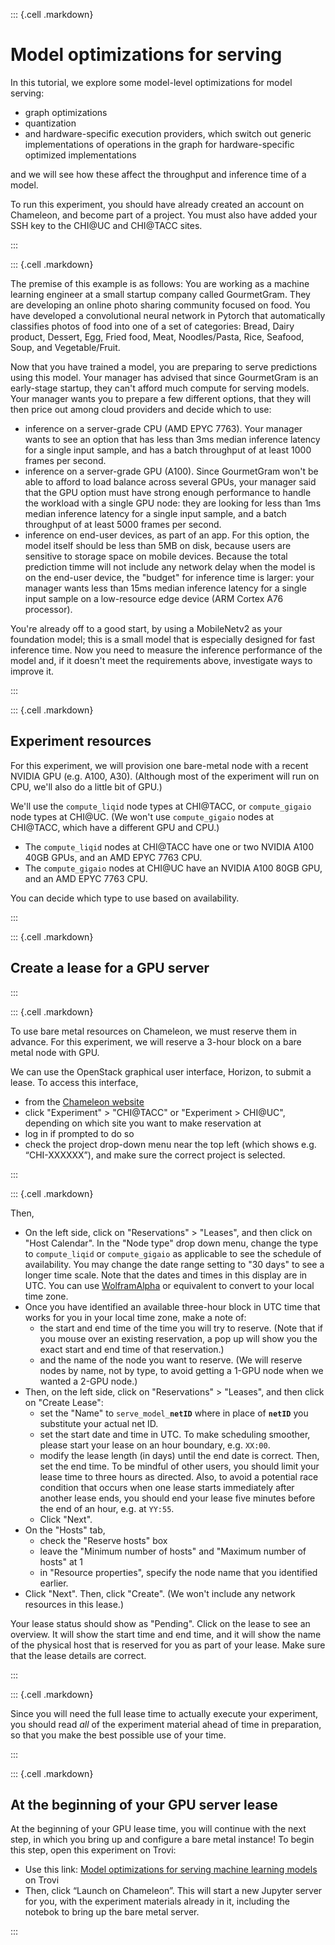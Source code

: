 
::: {.cell .markdown}

# Model optimizations for serving

In this tutorial, we explore some model-level optimizations for model serving:

* graph optimizations
* quantization
* and hardware-specific execution providers, which switch out generic implementations of operations in the graph for hardware-specific optimized implementations

and we will see how these affect the throughput and inference time of a model.

To run this experiment, you should have already created an account on Chameleon, and become part of a project. You must also have added your SSH key to the CHI@UC and CHI@TACC sites.

:::


::: {.cell .markdown}


The premise of this example is as follows: You are working as a machine learning engineer at a small startup company called GourmetGram. They are developing an online photo sharing community focused on food. You have developed a convolutional neural network in Pytorch that automatically classifies photos of food into one of a set of categories: Bread, Dairy product, Dessert, Egg, Fried food, Meat, Noodles/Pasta, Rice, Seafood, Soup, and Vegetable/Fruit.

Now that you have trained a model, you are preparing to serve predictions using this model. Your manager has advised that since GourmetGram is an early-stage startup, they can't afford much compute for serving models. Your manager wants you to prepare a few different options, that they will then price out among cloud providers and decide which to use:

* inference on a server-grade CPU (AMD EPYC 7763). Your manager wants to see an option that has less than 3ms median inference latency for a single input sample, and has a batch throughput of at least 1000 frames per second.
* inference on a server-grade GPU (A100). Since GourmetGram won't be able to afford to load balance across several GPUs, your manager said that the GPU option must have strong enough performance to handle the workload with a single GPU node: they are looking for less than 1ms median inference latency for a single input sample, and a batch throughput of at least 5000 frames per second.
* inference on end-user devices, as part of an app. For this option, the model itself should be less than 5MB on disk, because users are sensitive to storage space on mobile devices. Because the total prediction timme will not include any network delay when the model is on the end-user device, the "budget" for inference time is larger: your manager wants less than 15ms median inference latency for a single input sample on a low-resource edge device (ARM Cortex A76 processor).

You're already off to a good start, by using a MobileNetv2 as your foundation model; this is a small model that is especially designed for fast inference time. Now you need to measure the inference performance of the model and, if it doesn't meet the requirements above, investigate ways to improve it.

:::

::: {.cell .markdown}

## Experiment resources 

For this experiment, we will provision one bare-metal node with a recent NVIDIA GPU (e.g. A100, A30). (Although most of the experiment will run on CPU, we'll also do a little bit of GPU.)

We'll use the `compute_liqid` node types at CHI@TACC, or `compute_gigaio` node types at CHI@UC. (We won't use `compute_gigaio` nodes at CHI@TACC, which have a different GPU and CPU.)

* The `compute_liqid` nodes at CHI@TACC have one or two NVIDIA A100 40GB GPUs, and an AMD EPYC 7763 CPU.
* The `compute_gigaio` nodes at CHI@UC have an NVIDIA A100 80GB GPU, and an AMD EPYC 7763 CPU.

You can decide which type to use based on availability.

:::

::: {.cell .markdown}

## Create a lease for a GPU server

:::

::: {.cell .markdown}

To use bare metal resources on Chameleon, we must reserve them in advance. For this experiment, we will reserve a 3-hour block on a bare metal node with GPU.

We can use the OpenStack graphical user interface, Horizon, to submit a lease. To access this interface,

* from the [Chameleon website](https://chameleoncloud.org/)
* click "Experiment" > "CHI@TACC" or "Experiment > CHI@UC", depending on which site you want to make reservation at
* log in if prompted to do so
* check the project drop-down menu near the top left (which shows e.g. “CHI-XXXXXX”), and make sure the correct project is selected.

:::

::: {.cell .markdown}

Then, 

* On the left side, click on "Reservations" > "Leases", and then click on "Host Calendar". In the "Node type" drop down menu, change the type to `compute_liqid` or `compute_gigaio` as applicable to see the schedule of availability. You may change the date range setting to "30 days" to see a longer time scale. Note that the dates and times in this display are in UTC. You can use [WolframAlpha](https://www.wolframalpha.com/) or equivalent to convert to your local time zone. 
* Once you have identified an available three-hour block in UTC time that works for you in your local time zone, make a note of:
  * the start and end time of the time you will try to reserve. (Note that if you mouse over an existing reservation, a pop up will show you the exact start and end time of that reservation.)
  * and the name of the node you want to reserve. (We will reserve nodes by name, not by type, to avoid getting a 1-GPU node when we wanted a 2-GPU node.)
* Then, on the left side, click on "Reservations" > "Leases", and then click on "Create Lease":
  * set the "Name" to <code>serve_model_<b>netID</b></code> where in place of <code><b>netID</b></code> you substitute your actual net ID.
  * set the start date and time in UTC. To make scheduling smoother, please start your lease on an hour boundary, e.g. `XX:00`.
  * modify the lease length (in days) until the end date is correct. Then, set the end time. To be mindful of other users, you should limit your lease time to three hours as directed. Also, to avoid a potential race condition that occurs when one lease starts immediately after another lease ends, you should end your lease five minutes before the end of an hour, e.g. at `YY:55`.
  * Click "Next".
* On the "Hosts" tab, 
  * check the "Reserve hosts" box
  * leave the "Minimum number of hosts" and "Maximum number of hosts" at 1
  * in "Resource properties", specify the node name that you identified earlier.
* Click "Next". Then, click "Create". (We won't include any network resources in this lease.)
  
Your lease status should show as "Pending". Click on the lease to see an overview. It will show the start time and end time, and it will show the name of the physical host that is reserved for you as part of your lease. Make sure that the lease details are correct.

:::

::: {.cell .markdown}

Since you will need the full lease time to actually execute your experiment, you should read *all* of the experiment material ahead of time in preparation, so that you make the best possible use of your time.

:::

::: {.cell .markdown}

## At the beginning of your GPU server lease


At the beginning of your GPU lease time, you will continue with the next step, in which you bring up and configure a bare metal instance! To begin this step, open this experiment on Trovi:

* Use this link: [Model optimizations for serving machine learning models](https://chameleoncloud.org/experiment/share/f5acccf8-f2cb-4d1e-8918-4c8fd97bfc32) on Trovi
* Then, click “Launch on Chameleon”. This will start a new Jupyter server for you, with the experiment materials already in it, including the notebok to bring up the bare metal server.


:::

